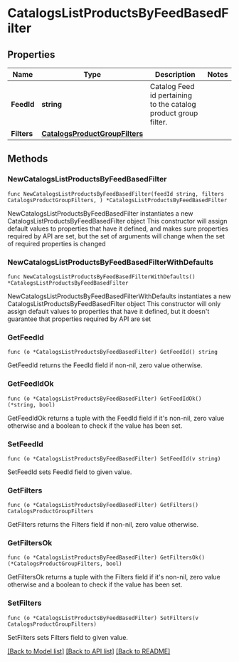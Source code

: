 # CatalogsListProductsByFeedBasedFilter

## Properties

Name | Type | Description | Notes
------------ | ------------- | ------------- | -------------
**FeedId** | **string** | Catalog Feed id pertaining to the catalog product group filter. | 
**Filters** | [**CatalogsProductGroupFilters**](CatalogsProductGroupFilters.md) |  | 

## Methods

### NewCatalogsListProductsByFeedBasedFilter

`func NewCatalogsListProductsByFeedBasedFilter(feedId string, filters CatalogsProductGroupFilters, ) *CatalogsListProductsByFeedBasedFilter`

NewCatalogsListProductsByFeedBasedFilter instantiates a new CatalogsListProductsByFeedBasedFilter object
This constructor will assign default values to properties that have it defined,
and makes sure properties required by API are set, but the set of arguments
will change when the set of required properties is changed

### NewCatalogsListProductsByFeedBasedFilterWithDefaults

`func NewCatalogsListProductsByFeedBasedFilterWithDefaults() *CatalogsListProductsByFeedBasedFilter`

NewCatalogsListProductsByFeedBasedFilterWithDefaults instantiates a new CatalogsListProductsByFeedBasedFilter object
This constructor will only assign default values to properties that have it defined,
but it doesn't guarantee that properties required by API are set

### GetFeedId

`func (o *CatalogsListProductsByFeedBasedFilter) GetFeedId() string`

GetFeedId returns the FeedId field if non-nil, zero value otherwise.

### GetFeedIdOk

`func (o *CatalogsListProductsByFeedBasedFilter) GetFeedIdOk() (*string, bool)`

GetFeedIdOk returns a tuple with the FeedId field if it's non-nil, zero value otherwise
and a boolean to check if the value has been set.

### SetFeedId

`func (o *CatalogsListProductsByFeedBasedFilter) SetFeedId(v string)`

SetFeedId sets FeedId field to given value.


### GetFilters

`func (o *CatalogsListProductsByFeedBasedFilter) GetFilters() CatalogsProductGroupFilters`

GetFilters returns the Filters field if non-nil, zero value otherwise.

### GetFiltersOk

`func (o *CatalogsListProductsByFeedBasedFilter) GetFiltersOk() (*CatalogsProductGroupFilters, bool)`

GetFiltersOk returns a tuple with the Filters field if it's non-nil, zero value otherwise
and a boolean to check if the value has been set.

### SetFilters

`func (o *CatalogsListProductsByFeedBasedFilter) SetFilters(v CatalogsProductGroupFilters)`

SetFilters sets Filters field to given value.



[[Back to Model list]](../README.md#documentation-for-models) [[Back to API list]](../README.md#documentation-for-api-endpoints) [[Back to README]](../README.md)


